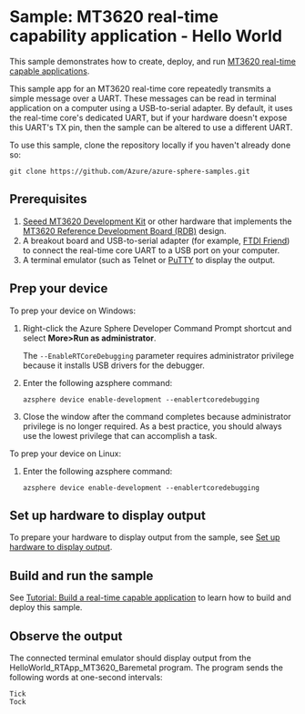 ﻿# Sample: MT3620 real-time capability application - Hello World

This sample demonstrates how to create, deploy, and run [MT3620 real-time capable applications](https://docs.microsoft.com/azure-sphere/install/qs-real-time-application).

This sample app for an MT3620 real-time core repeatedly transmits a simple message over a UART. These messages can be read in terminal application on a computer using a USB-to-serial adapter. By default, it uses the real-time core's dedicated UART, but if your hardware doesn't expose this UART's TX pin, then the sample can be altered to use a different UART.

To use this sample, clone the repository locally if you haven't already done so:

  ```shell
  git clone https://github.com/Azure/azure-sphere-samples.git
  ```

## Prerequisites

1. [Seeed MT3620 Development Kit](https://aka.ms/azurespheredevkits) or other hardware that implements the [MT3620 Reference Development Board (RDB)](https://docs.microsoft.com/azure-sphere/hardware/mt3620-reference-board-design) design.
1. A breakout board and USB-to-serial adapter (for example, [FTDI Friend](https://www.digikey.com/catalog/en/partgroup/ftdi-friend/60311)) to connect the real-time core UART to a USB port on your computer. 
1. A terminal emulator (such as Telnet or [PuTTY](https://www.chiark.greenend.org.uk/~sgtatham/putty/) to display the output.

## Prep your device

To prep your device on Windows:

1. Right-click the Azure Sphere Developer Command Prompt shortcut and select **More>Run as administrator**. 

   The `--EnableRTCoreDebugging` parameter requires administrator privilege because it installs USB drivers for the debugger.

1. Enter the following azsphere command:

   `azsphere device enable-development --enablertcoredebugging`

1. Close the window after the command completes because administrator privilege is no longer required. As a best practice, you should always use the lowest privilege that can accomplish a task.

To prep your device on Linux:

1. Enter the following azsphere command:

   `azsphere device enable-development --enablertcoredebugging`

## Set up hardware to display output

To prepare your hardware to display output from the sample, see [Set up hardware to display output](https://docs.microsoft.com/azure-sphere/install/qs-real-time-application#set-up-hardware-to-display-output).

## Build and run the sample

See [Tutorial: Build a real-time capable application](https://docs.microsoft.com/azure-sphere/install/qs-real-time-application) to learn how to build and deploy this sample.

## Observe the output

The connected terminal emulator should display output from the HelloWorld_RTApp_MT3620_Baremetal program. The program sends the following words at one-second intervals:

   `Tick`  
   `Tock`
